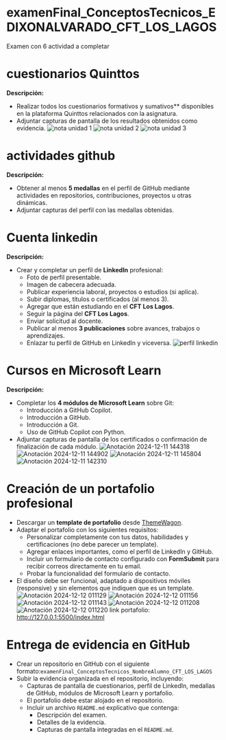 # examenFinal_ConceptosTecnicos_EDIXONALVARADO_CFT_LOS_LAGOS

Examen con 6 actividad a completar

# cuestionarios Quinttos

**Descripción:**   

- Realizar todos los cuestionarios formativos y sumativos** disponibles en la plataforma Quinttos relacionados con la asignatura.
- Adjuntar capturas de pantalla de los resultados obtenidos como evidencia.
![nota unidad 1](https://github.com/user-attachments/assets/c40450d5-7f4f-4ef1-92cd-a72680d042c8)
![nota unidad 2](https://github.com/user-attachments/assets/d7310afc-8724-43a5-b706-2143e2e82034)
![nota unidad 3](https://github.com/user-attachments/assets/160500c8-0321-400a-9a2a-a9cf2bd0bb2a)

# actividades github

**Descripción:**

- Obtener al menos **5 medallas** en el perfil de GitHub mediante actividades en repositorios, contribuciones, proyectos u otras dinámicas.
- Adjuntar capturas del perfil con las medallas obtenidas.

# Cuenta linkedin

**Descripción:**

- Crear y completar un perfil de **LinkedIn** profesional:
    - Foto de perfil presentable.
    - Imagen de cabecera adecuada.
    - Publicar experiencia laboral, proyectos o estudios (si aplica).
    - Subir diplomas, títulos o certificados (al menos 3).
    - Agregar que están estudiando en el **CFT Los Lagos**.
    - Seguir la página del **CFT Los Lagos**.
    - Enviar solicitud al docente.
    - Publicar al menos **3 publicaciones** sobre avances, trabajos o aprendizajes.
    - Enlazar tu perfil de GitHub en LinkedIn y viceversa.
![perfil linkedin](https://github.com/user-attachments/assets/f083cd0d-6268-49bd-b167-6bc7d6610b0e)

# Cursos en Microsoft Learn

**Descripción:**

- Completar los **4 módulos de Microsoft Learn** sobre Git:
    - Introducción a GitHub Copilot.
    - Introducción a GitHub.
    - Introducción a Git.
    - Uso de GitHub Copilot con Python.
- Adjuntar capturas de pantalla de los certificados o confirmación de finalización de cada módulo.
![Anotación 2024-12-11 144318](https://github.com/user-attachments/assets/929073f4-b210-43a2-9e19-d16c17499ca9)
![Anotación 2024-12-11 144902](https://github.com/user-attachments/assets/808e372b-414e-42a2-92b7-2bcccb457725)
![Anotación 2024-12-11 145804](https://github.com/user-attachments/assets/182e69a4-5327-4953-a895-baf4f9b2bedd)
![Anotación 2024-12-11 142310](https://github.com/user-attachments/assets/089b75b6-592c-4a89-8f25-d6f2412bb56b)

# Creación de un portafolio profesional

- Descargar un **template de portafolio** desde [ThemeWagon](https://themewagon.com/theme-tag/portfolio-template/).
- Adaptar el portafolio con los siguientes requisitos:
    - Personalizar completamente con tus datos, habilidades y certificaciones (no debe parecer un template).
    - Agregar enlaces importantes, como el perfil de LinkedIn y GitHub.
    - Incluir un formulario de contacto configurado con **FormSubmit** para recibir correos directamente en tu email.
    - Probar la funcionalidad del formulario de contacto.
- El diseño debe ser funcional, adaptado a dispositivos móviles (responsive) y sin elementos que indiquen que es un template.
![Anotación 2024-12-12 011129](https://github.com/user-attachments/assets/59362954-1a4b-4924-9a02-64c5eec72b9a)
![Anotación 2024-12-12 011156](https://github.com/user-attachments/assets/410578d2-f58c-471e-b806-d701b68ae384)
![Anotación 2024-12-12 011143](https://github.com/user-attachments/assets/552068a1-bf1c-46be-bd33-be2b41fa1a1a)
![Anotación 2024-12-12 011208](https://github.com/user-attachments/assets/c1a839ec-6159-4017-b367-434a3b370365)
![Anotación 2024-12-12 011220](https://github.com/user-attachments/assets/a298c9e3-886e-4128-9063-e638d9b20d5c)
link portafolio: http://127.0.0.1:5500/index.html

# Entrega de evidencia en GitHub

- Crear un repositorio en GitHub con el siguiente formato:`examenFinal_ConceptosTecnicos_NombreAlumno_CFT_LOS_LAGOS`
- Subir la evidencia organizada en el repositorio, incluyendo:
    - Capturas de pantalla de cuestionarios, perfil de LinkedIn, medallas de GitHub, módulos de Microsoft Learn y portafolio.
    - El portafolio debe estar alojado en el repositorio.
    - Incluir un archivo `README.md` explicativo que contenga:
        - Descripción del examen.
        - Detalles de la evidencia.
        - Capturas de pantalla integradas en el `README.md`.
